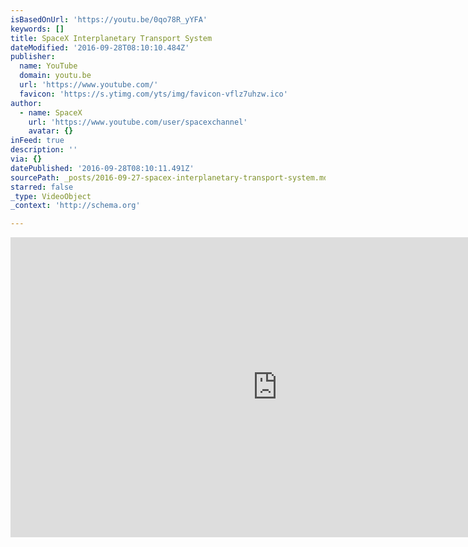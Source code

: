 ```yaml
---
isBasedOnUrl: 'https://youtu.be/0qo78R_yYFA'
keywords: []
title: SpaceX Interplanetary Transport System
dateModified: '2016-09-28T08:10:10.484Z'
publisher:
  name: YouTube
  domain: youtu.be
  url: 'https://www.youtube.com/'
  favicon: 'https://s.ytimg.com/yts/img/favicon-vflz7uhzw.ico'
author:
  - name: SpaceX
    url: 'https://www.youtube.com/user/spacexchannel'
    avatar: {}
inFeed: true
description: ''
via: {}
datePublished: '2016-09-28T08:10:11.491Z'
sourcePath: _posts/2016-09-27-spacex-interplanetary-transport-system.md
starred: false
_type: VideoObject
_context: 'http://schema.org'

---
```

<iframe src="https://cdn.embedly.com/widgets/media.html?src=https%3A%2F%2Fwww.youtube.com%2Fembed%2F0qo78R_yYFA%3Ffeature%3Doembed&amp;url=http%3A%2F%2Fwww.youtube.com%2Fwatch%3Fv%3D0qo78R_yYFA&amp;image=https%3A%2F%2Fi.ytimg.com%2Fvi%2F0qo78R_yYFA%2Fhqdefault.jpg&amp;key=b7d04c9b404c499eba89ee7072e1c4f7&amp;type=text%2Fhtml&amp;schema=youtube" width="854" height="480" scrolling="no" frameborder="0" allowfullscreen="" style=""></iframe>